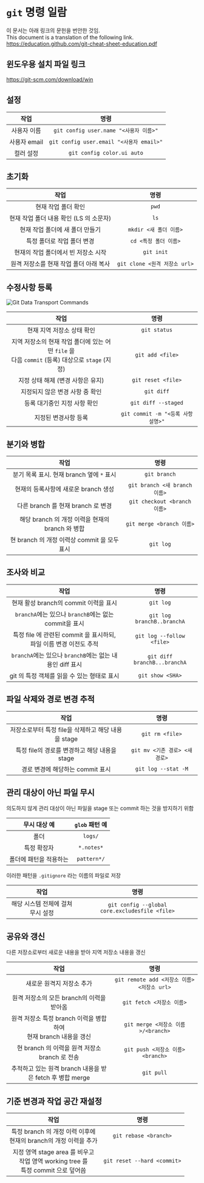 # `git` 명령 일람

이 문서는 아래 링크의 문헌을 번안한 것임.<br>
This document is a translation of the following link.<br>
https://education.github.com/git-cheat-sheet-education.pdf

## 윈도우용 설치 파일 링크

https://git-scm.com/download/win

## 설정

| 작업 | 명령 |
|:----------:|:----------------------------------------------:|
| 사용자 이름 | `git config user.name "<사용자 이름>"`          |
| 사용자 email | `git config user.email "<사용자 email>"`      |
| 컬러 설정 | `git config color.ui auto`                       |

## 초기화

| 작업 | 명령 |
|:----------:|:----------------------------------------------:|
| 현재 작업 폴더 확인 | `pwd` |
| 현재 작업 폴더 내용 확인  (LS 의 소문자) | `ls` |
| 현재 작업 폴더에 새 폴더 만들기 | `mkdir <새 폴더 이름>` |
| 특정 폴더로 작업 폴더 변경 | `cd <특정 폴더 이름>` |
| 현재의 작업 폴더에서 빈 저장소 시작 | `git init` |
| 원격 저장소를 현재 작업 폴더 아래 복사 | `git clone <원격 저장소 url>`      |

## 수정사항 등록

![Git Data Transport Commands](https://images.osteele.com/2008/git-transport.png)

| 작업 | 명령 |
|:----------:|:----------------------------------------------:|
| 현재 지역 저장소 상태 확인 | `git status` |
| 지역 저장소의 현재 작업 폴더에 있는 어떤 `file` 을 <br> 다음 `commit` (등록) 대상으로 `stage` (지정) | `git add <file>` |
| 지정 상태 해제 (변경 사항은 유지) | `git reset <file>` |
| 지정되지 않은 변경 사항 중 확인 | `git diff` |
| 등록 대기중인 지정 사항 확인 | `git diff --staged` |
| 지정된 변경사항 등록 | `git commit -m "<등록 사항 설명>"` |

## 분기와 병합

| 작업 | 명령 |
|:----------:|:----------------------------------------------:|
| 분기 목록 표시. 현재 branch 옆에 `*` 표시 | `git branch` |
| 현재의 등록사항에 새로운 branch 생성 | `git branch <새 branch 이름>` |
| 다른 branch 를 현재 branch 로 변경 | `git checkout <branch 이름>` |
| 해당 branch 의 개정 이력을 현재의 branch 와 병합 | `git merge <branch 이름>` |
| 현 branch 의 개정 이력상 commit 을 모두 표시 | `git log` |

## 조사와 비교

| 작업 | 명령 |
|:----------:|:----------------------------------------------:|
| 현재 활성 branch의 commit 이력을 표시 | `git log` |
| `branchA`에는 있으나 `branchB`에는 없는 commit을 표시 | `git log branchB..branchA` |
| 특정 file 에 관련된 commit 을 표시하되, 파일 이름 변경 이전도 추적 | `git log --follow <file>` |
| `branchA`에는 있으나 `branchB`에는 없는 내용인 diff 표시 | `git diff branchB...branchA` |
| git 의 특정 객체를 읽을 수 있는 형태로 표시 | `git show <SHA>` |

## 파일 삭제와 경로 변경 추적

| 작업 | 명령 |
|:----------:|:----------------------------------------------:|
| 저장소로부터 특정 file을 삭제하고 해당 내용을 stage | `git rm <file>` |
| 특정 file의 경로를 변경하고 해당 내용을 stage | `git mv <기존 경로> <새 경로>` |
| 경로 변경에 해당하는 commit 표시 | `git log --stat -M` |

## 관리 대상이 아닌 파일 무시

의도하지 않게 관리 대상이 아닌 파일을 stage 또는 commit 하는 것을 방지하기 위함

|  무시 대상 예  |  `glob` 패턴 예  |
|:----------:|:----------------------------------------------:|
| 폴더 | `logs/` |
| 특정 확장자 | `*.notes*` |
| 폴더에 패턴을 적용하는 | `pattern*/` |

이러한 패턴을 `.gitignore` 라는 이름의 파일로 저장

| 작업 | 명령 |
|:----------:|:----------------------------------------------:|
| 해당 시스템 전체에 걸쳐 무시 설정 | `git config --global core.excludesfile <file>` |

## 공유와 갱신

다른 저장소로부터 새로운 내용을 받아 지역 저장소 내용을 갱신

| 작업 | 명령 |
|:----------:|:----------------------------------------------:|
| 새로운 원격지 저장소 추가 | `git remote add <저장소 이름> <저장소 url>` |
| 원격 저장소의 모든 branch의 이력을 받아옴 | `git fetch <저장소 이름>` |
| 원격 저장소 특정 branch 이력을 병합하여<br>현재 branch 내용을 갱신 | `git merge <저장소 이름>/<branch>` |
| 현 branch 의 이력을 원격 저장소 branch 로 전송 | `git push <저장소 이름> <branch>` |
| 추적하고 있는 원격 branch 내용을 받은 fetch 후 병합 merge | `git pull` |

## 기준 변경과 작업 공간 재설정

| 작업 | 명령 |
|:----------:|:----------------------------------------------:|
| 특정 branch 의 개정 이력 이후에<br>현재의 branch의 개정 이력을 추가 | `git rebase <branch>` |
| 지정 영역 stage area 를 비우고<br>작업 영역 working tree 를<br>특정 commit 으로 덮어씀 | `git reset --hard <commit>` |
